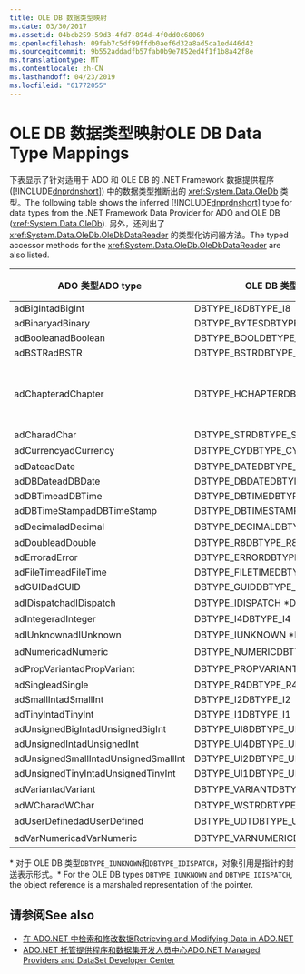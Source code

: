 ```yaml
---
title: OLE DB 数据类型映射
ms.date: 03/30/2017
ms.assetid: 04bcb259-59d3-4fd7-894d-4f0dd0c68069
ms.openlocfilehash: 09fab7c5df99ffdb0aef6d32a8ad5ca1ed446d42
ms.sourcegitcommit: 9b552addadfb57fab0b9e7852ed4f1f1b8a42f8e
ms.translationtype: MT
ms.contentlocale: zh-CN
ms.lasthandoff: 04/23/2019
ms.locfileid: "61772055"
---
```

# <a name="ole-db-data-type-mappings"></a><span data-ttu-id="fcca9-102">OLE DB 数据类型映射</span><span class="sxs-lookup"><span data-stu-id="fcca9-102">OLE DB Data Type Mappings</span></span>
<span data-ttu-id="fcca9-103">下表显示了针对适用于 ADO 和 OLE DB 的 .NET Framework 数据提供程序 ([!INCLUDE[dnprdnshort](../../../../includes/dnprdnshort-md.md)]) 中的数据类型推断出的 <xref:System.Data.OleDb> 类型。</span><span class="sxs-lookup"><span data-stu-id="fcca9-103">The following table shows the inferred [!INCLUDE[dnprdnshort](../../../../includes/dnprdnshort-md.md)] type for data types from the .NET Framework Data Provider for ADO and OLE DB (<xref:System.Data.OleDb>).</span></span> <span data-ttu-id="fcca9-104">另外，还列出了 <xref:System.Data.OleDb.OleDbDataReader> 的类型化访问器方法。</span><span class="sxs-lookup"><span data-stu-id="fcca9-104">The typed accessor methods for the <xref:System.Data.OleDb.OleDbDataReader> are also listed.</span></span>  
  
|<span data-ttu-id="fcca9-105">ADO 类型</span><span class="sxs-lookup"><span data-stu-id="fcca9-105">ADO type</span></span>|<span data-ttu-id="fcca9-106">OLE DB 类型</span><span class="sxs-lookup"><span data-stu-id="fcca9-106">OLE DB type</span></span>|[!INCLUDE[dnprdnshort](../../../../includes/dnprdnshort-md.md)] <span data-ttu-id="fcca9-107">类型</span><span class="sxs-lookup"><span data-stu-id="fcca9-107">type</span></span>|[!INCLUDE[dnprdnshort](../../../../includes/dnprdnshort-md.md)] <span data-ttu-id="fcca9-108">类型化访问器</span><span class="sxs-lookup"><span data-stu-id="fcca9-108">typed accessor</span></span>|  
|--------------|-----------------|----------------------------------------------------------------------|--------------------------------------------------------------------------------|  
|<span data-ttu-id="fcca9-109">adBigInt</span><span class="sxs-lookup"><span data-stu-id="fcca9-109">adBigInt</span></span>|<span data-ttu-id="fcca9-110">DBTYPE_I8</span><span class="sxs-lookup"><span data-stu-id="fcca9-110">DBTYPE_I8</span></span>|<span data-ttu-id="fcca9-111">Int64</span><span class="sxs-lookup"><span data-stu-id="fcca9-111">Int64</span></span>|<span data-ttu-id="fcca9-112">GetInt64()</span><span class="sxs-lookup"><span data-stu-id="fcca9-112">GetInt64()</span></span>|  
|<span data-ttu-id="fcca9-113">adBinary</span><span class="sxs-lookup"><span data-stu-id="fcca9-113">adBinary</span></span>|<span data-ttu-id="fcca9-114">DBTYPE_BYTES</span><span class="sxs-lookup"><span data-stu-id="fcca9-114">DBTYPE_BYTES</span></span>|<span data-ttu-id="fcca9-115">Byte[]</span><span class="sxs-lookup"><span data-stu-id="fcca9-115">Byte[]</span></span>|<span data-ttu-id="fcca9-116">GetBytes()</span><span class="sxs-lookup"><span data-stu-id="fcca9-116">GetBytes()</span></span>|  
|<span data-ttu-id="fcca9-117">adBoolean</span><span class="sxs-lookup"><span data-stu-id="fcca9-117">adBoolean</span></span>|<span data-ttu-id="fcca9-118">DBTYPE_BOOL</span><span class="sxs-lookup"><span data-stu-id="fcca9-118">DBTYPE_BOOL</span></span>|<span data-ttu-id="fcca9-119">Boolean</span><span class="sxs-lookup"><span data-stu-id="fcca9-119">Boolean</span></span>|<span data-ttu-id="fcca9-120">GetBoolean()</span><span class="sxs-lookup"><span data-stu-id="fcca9-120">GetBoolean()</span></span>|  
|<span data-ttu-id="fcca9-121">adBSTR</span><span class="sxs-lookup"><span data-stu-id="fcca9-121">adBSTR</span></span>|<span data-ttu-id="fcca9-122">DBTYPE_BSTR</span><span class="sxs-lookup"><span data-stu-id="fcca9-122">DBTYPE_BSTR</span></span>|<span data-ttu-id="fcca9-123">String</span><span class="sxs-lookup"><span data-stu-id="fcca9-123">String</span></span>|<span data-ttu-id="fcca9-124">GetString()</span><span class="sxs-lookup"><span data-stu-id="fcca9-124">GetString()</span></span>|  
|<span data-ttu-id="fcca9-125">adChapter</span><span class="sxs-lookup"><span data-stu-id="fcca9-125">adChapter</span></span>|<span data-ttu-id="fcca9-126">DBTYPE_HCHAPTER</span><span class="sxs-lookup"><span data-stu-id="fcca9-126">DBTYPE_HCHAPTER</span></span>|<span data-ttu-id="fcca9-127">通过 `DataReader` 支持。</span><span class="sxs-lookup"><span data-stu-id="fcca9-127">Supported through the `DataReader`.</span></span> <span data-ttu-id="fcca9-128">请参阅[使用 DataReader 检索数据](../../../../docs/framework/data/adonet/retrieving-data-using-a-datareader.md)。</span><span class="sxs-lookup"><span data-stu-id="fcca9-128">See [Retrieving Data Using a DataReader](../../../../docs/framework/data/adonet/retrieving-data-using-a-datareader.md).</span></span>|<span data-ttu-id="fcca9-129">GetValue()</span><span class="sxs-lookup"><span data-stu-id="fcca9-129">GetValue()</span></span>|  
|<span data-ttu-id="fcca9-130">adChar</span><span class="sxs-lookup"><span data-stu-id="fcca9-130">adChar</span></span>|<span data-ttu-id="fcca9-131">DBTYPE_STR</span><span class="sxs-lookup"><span data-stu-id="fcca9-131">DBTYPE_STR</span></span>|<span data-ttu-id="fcca9-132">String</span><span class="sxs-lookup"><span data-stu-id="fcca9-132">String</span></span>|<span data-ttu-id="fcca9-133">GetString()</span><span class="sxs-lookup"><span data-stu-id="fcca9-133">GetString()</span></span>|  
|<span data-ttu-id="fcca9-134">adCurrency</span><span class="sxs-lookup"><span data-stu-id="fcca9-134">adCurrency</span></span>|<span data-ttu-id="fcca9-135">DBTYPE_CY</span><span class="sxs-lookup"><span data-stu-id="fcca9-135">DBTYPE_CY</span></span>|<span data-ttu-id="fcca9-136">十进制</span><span class="sxs-lookup"><span data-stu-id="fcca9-136">Decimal</span></span>|<span data-ttu-id="fcca9-137">GetDecimal()</span><span class="sxs-lookup"><span data-stu-id="fcca9-137">GetDecimal()</span></span>|  
|<span data-ttu-id="fcca9-138">adDate</span><span class="sxs-lookup"><span data-stu-id="fcca9-138">adDate</span></span>|<span data-ttu-id="fcca9-139">DBTYPE_DATE</span><span class="sxs-lookup"><span data-stu-id="fcca9-139">DBTYPE_DATE</span></span>|<span data-ttu-id="fcca9-140">DateTime</span><span class="sxs-lookup"><span data-stu-id="fcca9-140">DateTime</span></span>|<span data-ttu-id="fcca9-141">GetDateTime()</span><span class="sxs-lookup"><span data-stu-id="fcca9-141">GetDateTime()</span></span>|  
|<span data-ttu-id="fcca9-142">adDBDate</span><span class="sxs-lookup"><span data-stu-id="fcca9-142">adDBDate</span></span>|<span data-ttu-id="fcca9-143">DBTYPE_DBDATE</span><span class="sxs-lookup"><span data-stu-id="fcca9-143">DBTYPE_DBDATE</span></span>|<span data-ttu-id="fcca9-144">DateTime</span><span class="sxs-lookup"><span data-stu-id="fcca9-144">DateTime</span></span>|<span data-ttu-id="fcca9-145">GetDateTime()</span><span class="sxs-lookup"><span data-stu-id="fcca9-145">GetDateTime()</span></span>|  
|<span data-ttu-id="fcca9-146">adDBTime</span><span class="sxs-lookup"><span data-stu-id="fcca9-146">adDBTime</span></span>|<span data-ttu-id="fcca9-147">DBTYPE_DBTIME</span><span class="sxs-lookup"><span data-stu-id="fcca9-147">DBTYPE_DBTIME</span></span>|<span data-ttu-id="fcca9-148">DateTime</span><span class="sxs-lookup"><span data-stu-id="fcca9-148">DateTime</span></span>|<span data-ttu-id="fcca9-149">GetDateTime()</span><span class="sxs-lookup"><span data-stu-id="fcca9-149">GetDateTime()</span></span>|  
|<span data-ttu-id="fcca9-150">adDBTimeStamp</span><span class="sxs-lookup"><span data-stu-id="fcca9-150">adDBTimeStamp</span></span>|<span data-ttu-id="fcca9-151">DBTYPE_DBTIMESTAMP</span><span class="sxs-lookup"><span data-stu-id="fcca9-151">DBTYPE_DBTIMESTAMP</span></span>|<span data-ttu-id="fcca9-152">DateTime</span><span class="sxs-lookup"><span data-stu-id="fcca9-152">DateTime</span></span>|<span data-ttu-id="fcca9-153">GetDateTime()</span><span class="sxs-lookup"><span data-stu-id="fcca9-153">GetDateTime()</span></span>|  
|<span data-ttu-id="fcca9-154">adDecimal</span><span class="sxs-lookup"><span data-stu-id="fcca9-154">adDecimal</span></span>|<span data-ttu-id="fcca9-155">DBTYPE_DECIMAL</span><span class="sxs-lookup"><span data-stu-id="fcca9-155">DBTYPE_DECIMAL</span></span>|<span data-ttu-id="fcca9-156">十进制</span><span class="sxs-lookup"><span data-stu-id="fcca9-156">Decimal</span></span>|<span data-ttu-id="fcca9-157">GetDecimal()</span><span class="sxs-lookup"><span data-stu-id="fcca9-157">GetDecimal()</span></span>|  
|<span data-ttu-id="fcca9-158">adDouble</span><span class="sxs-lookup"><span data-stu-id="fcca9-158">adDouble</span></span>|<span data-ttu-id="fcca9-159">DBTYPE_R8</span><span class="sxs-lookup"><span data-stu-id="fcca9-159">DBTYPE_R8</span></span>|<span data-ttu-id="fcca9-160">Double</span><span class="sxs-lookup"><span data-stu-id="fcca9-160">Double</span></span>|<span data-ttu-id="fcca9-161">GetDouble()</span><span class="sxs-lookup"><span data-stu-id="fcca9-161">GetDouble()</span></span>|  
|<span data-ttu-id="fcca9-162">adError</span><span class="sxs-lookup"><span data-stu-id="fcca9-162">adError</span></span>|<span data-ttu-id="fcca9-163">DBTYPE_ERROR</span><span class="sxs-lookup"><span data-stu-id="fcca9-163">DBTYPE_ERROR</span></span>|<span data-ttu-id="fcca9-164">ExternalException</span><span class="sxs-lookup"><span data-stu-id="fcca9-164">ExternalException</span></span>|<span data-ttu-id="fcca9-165">GetValue()</span><span class="sxs-lookup"><span data-stu-id="fcca9-165">GetValue()</span></span>|  
|<span data-ttu-id="fcca9-166">adFileTime</span><span class="sxs-lookup"><span data-stu-id="fcca9-166">adFileTime</span></span>|<span data-ttu-id="fcca9-167">DBTYPE_FILETIME</span><span class="sxs-lookup"><span data-stu-id="fcca9-167">DBTYPE_FILETIME</span></span>|<span data-ttu-id="fcca9-168">DateTime</span><span class="sxs-lookup"><span data-stu-id="fcca9-168">DateTime</span></span>|<span data-ttu-id="fcca9-169">GetDateTime()</span><span class="sxs-lookup"><span data-stu-id="fcca9-169">GetDateTime()</span></span>|  
|<span data-ttu-id="fcca9-170">adGUID</span><span class="sxs-lookup"><span data-stu-id="fcca9-170">adGUID</span></span>|<span data-ttu-id="fcca9-171">DBTYPE_GUID</span><span class="sxs-lookup"><span data-stu-id="fcca9-171">DBTYPE_GUID</span></span>|<span data-ttu-id="fcca9-172">GUID</span><span class="sxs-lookup"><span data-stu-id="fcca9-172">Guid</span></span>|<span data-ttu-id="fcca9-173">GetGuid()</span><span class="sxs-lookup"><span data-stu-id="fcca9-173">GetGuid()</span></span>|  
|<span data-ttu-id="fcca9-174">adIDispatch</span><span class="sxs-lookup"><span data-stu-id="fcca9-174">adIDispatch</span></span>|<span data-ttu-id="fcca9-175">DBTYPE_IDISPATCH \*</span><span class="sxs-lookup"><span data-stu-id="fcca9-175">DBTYPE_IDISPATCH \*</span></span>|<span data-ttu-id="fcca9-176">对象</span><span class="sxs-lookup"><span data-stu-id="fcca9-176">Object</span></span>|<span data-ttu-id="fcca9-177">GetValue()</span><span class="sxs-lookup"><span data-stu-id="fcca9-177">GetValue()</span></span>|  
|<span data-ttu-id="fcca9-178">adInteger</span><span class="sxs-lookup"><span data-stu-id="fcca9-178">adInteger</span></span>|<span data-ttu-id="fcca9-179">DBTYPE_I4</span><span class="sxs-lookup"><span data-stu-id="fcca9-179">DBTYPE_I4</span></span>|<span data-ttu-id="fcca9-180">Int32</span><span class="sxs-lookup"><span data-stu-id="fcca9-180">Int32</span></span>|<span data-ttu-id="fcca9-181">GetInt32()</span><span class="sxs-lookup"><span data-stu-id="fcca9-181">GetInt32()</span></span>|  
|<span data-ttu-id="fcca9-182">adIUnknown</span><span class="sxs-lookup"><span data-stu-id="fcca9-182">adIUnknown</span></span>|<span data-ttu-id="fcca9-183">DBTYPE_IUNKNOWN \*</span><span class="sxs-lookup"><span data-stu-id="fcca9-183">DBTYPE_IUNKNOWN \*</span></span>|<span data-ttu-id="fcca9-184">对象</span><span class="sxs-lookup"><span data-stu-id="fcca9-184">Object</span></span>|<span data-ttu-id="fcca9-185">GetValue()</span><span class="sxs-lookup"><span data-stu-id="fcca9-185">GetValue()</span></span>|  
|<span data-ttu-id="fcca9-186">adNumeric</span><span class="sxs-lookup"><span data-stu-id="fcca9-186">adNumeric</span></span>|<span data-ttu-id="fcca9-187">DBTYPE_NUMERIC</span><span class="sxs-lookup"><span data-stu-id="fcca9-187">DBTYPE_NUMERIC</span></span>|<span data-ttu-id="fcca9-188">十进制</span><span class="sxs-lookup"><span data-stu-id="fcca9-188">Decimal</span></span>|<span data-ttu-id="fcca9-189">GetDecimal()</span><span class="sxs-lookup"><span data-stu-id="fcca9-189">GetDecimal()</span></span>|  
|<span data-ttu-id="fcca9-190">adPropVariant</span><span class="sxs-lookup"><span data-stu-id="fcca9-190">adPropVariant</span></span>|<span data-ttu-id="fcca9-191">DBTYPE_PROPVARIANT</span><span class="sxs-lookup"><span data-stu-id="fcca9-191">DBTYPE_PROPVARIANT</span></span>|<span data-ttu-id="fcca9-192">对象</span><span class="sxs-lookup"><span data-stu-id="fcca9-192">Object</span></span>|<span data-ttu-id="fcca9-193">GetValue()</span><span class="sxs-lookup"><span data-stu-id="fcca9-193">GetValue()</span></span>|  
|<span data-ttu-id="fcca9-194">adSingle</span><span class="sxs-lookup"><span data-stu-id="fcca9-194">adSingle</span></span>|<span data-ttu-id="fcca9-195">DBTYPE_R4</span><span class="sxs-lookup"><span data-stu-id="fcca9-195">DBTYPE_R4</span></span>|<span data-ttu-id="fcca9-196">Single</span><span class="sxs-lookup"><span data-stu-id="fcca9-196">Single</span></span>|<span data-ttu-id="fcca9-197">GetFloat()</span><span class="sxs-lookup"><span data-stu-id="fcca9-197">GetFloat()</span></span>|  
|<span data-ttu-id="fcca9-198">adSmallInt</span><span class="sxs-lookup"><span data-stu-id="fcca9-198">adSmallInt</span></span>|<span data-ttu-id="fcca9-199">DBTYPE_I2</span><span class="sxs-lookup"><span data-stu-id="fcca9-199">DBTYPE_I2</span></span>|<span data-ttu-id="fcca9-200">Int16</span><span class="sxs-lookup"><span data-stu-id="fcca9-200">Int16</span></span>|<span data-ttu-id="fcca9-201">GetInt16()</span><span class="sxs-lookup"><span data-stu-id="fcca9-201">GetInt16()</span></span>|  
|<span data-ttu-id="fcca9-202">adTinyInt</span><span class="sxs-lookup"><span data-stu-id="fcca9-202">adTinyInt</span></span>|<span data-ttu-id="fcca9-203">DBTYPE_I1</span><span class="sxs-lookup"><span data-stu-id="fcca9-203">DBTYPE_I1</span></span>|<span data-ttu-id="fcca9-204">Byte</span><span class="sxs-lookup"><span data-stu-id="fcca9-204">Byte</span></span>|<span data-ttu-id="fcca9-205">GetByte()</span><span class="sxs-lookup"><span data-stu-id="fcca9-205">GetByte()</span></span>|  
|<span data-ttu-id="fcca9-206">adUnsignedBigInt</span><span class="sxs-lookup"><span data-stu-id="fcca9-206">adUnsignedBigInt</span></span>|<span data-ttu-id="fcca9-207">DBTYPE_UI8</span><span class="sxs-lookup"><span data-stu-id="fcca9-207">DBTYPE_UI8</span></span>|<span data-ttu-id="fcca9-208">UInt64</span><span class="sxs-lookup"><span data-stu-id="fcca9-208">UInt64</span></span>|<span data-ttu-id="fcca9-209">GetValue()</span><span class="sxs-lookup"><span data-stu-id="fcca9-209">GetValue()</span></span>|  
|<span data-ttu-id="fcca9-210">adUnsignedInt</span><span class="sxs-lookup"><span data-stu-id="fcca9-210">adUnsignedInt</span></span>|<span data-ttu-id="fcca9-211">DBTYPE_UI4</span><span class="sxs-lookup"><span data-stu-id="fcca9-211">DBTYPE_UI4</span></span>|<span data-ttu-id="fcca9-212">UInt32</span><span class="sxs-lookup"><span data-stu-id="fcca9-212">UInt32</span></span>|<span data-ttu-id="fcca9-213">GetValue()</span><span class="sxs-lookup"><span data-stu-id="fcca9-213">GetValue()</span></span>|  
|<span data-ttu-id="fcca9-214">adUnsignedSmallInt</span><span class="sxs-lookup"><span data-stu-id="fcca9-214">adUnsignedSmallInt</span></span>|<span data-ttu-id="fcca9-215">DBTYPE_UI2</span><span class="sxs-lookup"><span data-stu-id="fcca9-215">DBTYPE_UI2</span></span>|<span data-ttu-id="fcca9-216">UInt16</span><span class="sxs-lookup"><span data-stu-id="fcca9-216">UInt16</span></span>|<span data-ttu-id="fcca9-217">GetValue()</span><span class="sxs-lookup"><span data-stu-id="fcca9-217">GetValue()</span></span>|  
|<span data-ttu-id="fcca9-218">adUnsignedTinyInt</span><span class="sxs-lookup"><span data-stu-id="fcca9-218">adUnsignedTinyInt</span></span>|<span data-ttu-id="fcca9-219">DBTYPE_UI1</span><span class="sxs-lookup"><span data-stu-id="fcca9-219">DBTYPE_UI1</span></span>|<span data-ttu-id="fcca9-220">Byte</span><span class="sxs-lookup"><span data-stu-id="fcca9-220">Byte</span></span>|<span data-ttu-id="fcca9-221">GetByte()</span><span class="sxs-lookup"><span data-stu-id="fcca9-221">GetByte()</span></span>|  
|<span data-ttu-id="fcca9-222">adVariant</span><span class="sxs-lookup"><span data-stu-id="fcca9-222">adVariant</span></span>|<span data-ttu-id="fcca9-223">DBTYPE_VARIANT</span><span class="sxs-lookup"><span data-stu-id="fcca9-223">DBTYPE_VARIANT</span></span>|<span data-ttu-id="fcca9-224">对象</span><span class="sxs-lookup"><span data-stu-id="fcca9-224">Object</span></span>|<span data-ttu-id="fcca9-225">GetValue()</span><span class="sxs-lookup"><span data-stu-id="fcca9-225">GetValue()</span></span>|  
|<span data-ttu-id="fcca9-226">adWChar</span><span class="sxs-lookup"><span data-stu-id="fcca9-226">adWChar</span></span>|<span data-ttu-id="fcca9-227">DBTYPE_WSTR</span><span class="sxs-lookup"><span data-stu-id="fcca9-227">DBTYPE_WSTR</span></span>|<span data-ttu-id="fcca9-228">String</span><span class="sxs-lookup"><span data-stu-id="fcca9-228">String</span></span>|<span data-ttu-id="fcca9-229">GetString()</span><span class="sxs-lookup"><span data-stu-id="fcca9-229">GetString()</span></span>|  
|<span data-ttu-id="fcca9-230">adUserDefined</span><span class="sxs-lookup"><span data-stu-id="fcca9-230">adUserDefined</span></span>|<span data-ttu-id="fcca9-231">DBTYPE_UDT</span><span class="sxs-lookup"><span data-stu-id="fcca9-231">DBTYPE_UDT</span></span>|<span data-ttu-id="fcca9-232">不受支持</span><span class="sxs-lookup"><span data-stu-id="fcca9-232">not supported</span></span>||  
|<span data-ttu-id="fcca9-233">adVarNumeric</span><span class="sxs-lookup"><span data-stu-id="fcca9-233">adVarNumeric</span></span>|<span data-ttu-id="fcca9-234">DBTYPE_VARNUMERIC</span><span class="sxs-lookup"><span data-stu-id="fcca9-234">DBTYPE_VARNUMERIC</span></span>|<span data-ttu-id="fcca9-235">不受支持</span><span class="sxs-lookup"><span data-stu-id="fcca9-235">not supported</span></span>||  
  
 <span data-ttu-id="fcca9-236">\* 对于 OLE DB 类型`DBTYPE_IUNKNOWN`和`DBTYPE_IDISPATCH`，对象引用是指针的封送表示形式。</span><span class="sxs-lookup"><span data-stu-id="fcca9-236">\* For the OLE DB types `DBTYPE_IUNKNOWN` and `DBTYPE_IDISPATCH`, the object reference is a marshaled representation of the pointer.</span></span>  
  
## <a name="see-also"></a><span data-ttu-id="fcca9-237">请参阅</span><span class="sxs-lookup"><span data-stu-id="fcca9-237">See also</span></span>

- [<span data-ttu-id="fcca9-238">在 ADO.NET 中检索和修改数据</span><span class="sxs-lookup"><span data-stu-id="fcca9-238">Retrieving and Modifying Data in ADO.NET</span></span>](../../../../docs/framework/data/adonet/retrieving-and-modifying-data.md)
- [<span data-ttu-id="fcca9-239">ADO.NET 托管提供程序和数据集开发人员中心</span><span class="sxs-lookup"><span data-stu-id="fcca9-239">ADO.NET Managed Providers and DataSet Developer Center</span></span>](https://go.microsoft.com/fwlink/?LinkId=217917)
